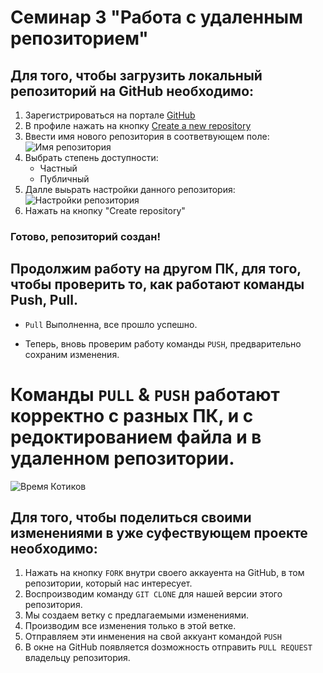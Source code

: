 # Семинар 3 "Работа с удаленным репозиторием" 

## Для того, чтобы загрузить локальный репозиторий на GitHub необходимо:

1. Зарегистрироваться на портале 
[GitHub](https://github.com/)
2. В профиле нажать на кнопку [Create a new repository](https://github.com/new)
3. Ввести имя нового репозитория в соответвующем поле: 
![Имя репозитория](Name%20New%20Repository.png) 
4. Выбрать степень доступности: 
    * Частный 
    * Публичный
5. Далле выьрать настройки данного репозитория:
![Настройки репозитория](%D0%9D%D0%B0%D1%81%D1%82%D1%80%D0%BE%D0%B9%D0%BA%D0%B8%20%D1%80%D0%B5%D0%BF%D0%BE%D0%B7%D0%B8%D1%82%D0%BE%D1%80%D0%B8%D1%8F.png)
6. Нажать на кнопку "Create repository"
### Готово, репозиторий создан! 

## Продолжим работу на другом ПК, для того, чтобы проверить то, как работают команды Push, Pull.

* `Pull` Выполненна, все прошло успешно. 

* Теперь, вновь проверим работу команды `PUSH`, предварительно сохраним изменения. 
# Команды `PULL` & `PUSH` работают корректно с разных ПК, и с редоктированием файла и в удаленном репозитории. 

![Время Котиков](https://rozetked.me/images/uploads/dwoilp3BVjlE.jpg)



## Для того, чтобы поделиться своими изменениями в уже суфествующем проекте необходимо: 
1. Нажать на кнопку `FORK` внутри своего аккауента на GitHub, в том репозитории, который нас интересует.  
2. Воспроизводим команду `GIT CLONE` для нашей версии этого репозитория. 
3. Мы создаем ветку с предлагаемыми изменениями. 
4. Производим все изменения только в этой ветке. 
5. Отправляем эти инменения на свой аккуант командой `PUSH`
6. В окне на GitHub появляется dозможность отправить `PULL REQUEST` владельцу репозитория.
